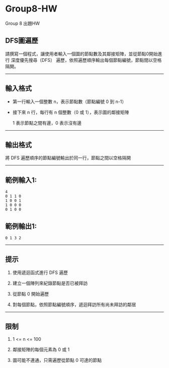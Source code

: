 # Group8-HW
Group 8 出題HW

## DFS圖遍歷

請撰寫一個程式，讓使用者輸入一個圖的節點數及其鄰接矩陣，並從節點0開始進行 深度優先搜尋（DFS） 遍歷，依照遍歷順序輸出每個節點編號，節點間以空格隔開。

---

## 輸入格式
- 第一行輸入一個整數 n，表示節點數（節點編號 0 到 n-1）

- 接下來 n 行，每行有 n 個整數（0 或 1），表示圖的鄰接矩陣

    1 表示節點之間有邊，0 表示沒有邊

---

## 輸出格式
將 DFS 遍歷順序的節點編號輸出於同一行，節點之間以空格隔開

---

## 範例輸入1:

```
4
0 1 1 0
1 0 0 1
1 0 0 0
0 1 0 0

```
## 範例輸出1:
```
0 1 3 2
```

--- 

## 提示
1. 使用遞迴函式進行 DFS 遍歷

2. 建立一個陣列來紀錄節點是否已被拜訪

3. 從節點 0 開始遍歷

4. 對每個節點，依照節點編號順序，遞迴拜訪所有尚未拜訪的鄰居

---

## 限制
1. 1 <= n <= 100

2. 鄰接矩陣的每個元素為 0 或 1

3. 圖可能不連通，只需遍歷從節點 0 可達的節點

 